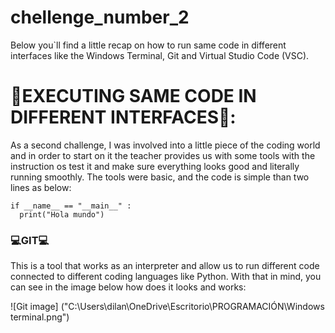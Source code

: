 # chellenge_number_2
Below you`ll find a little recap on how to run same code in different interfaces like the Windows Terminal, Git and Virtual Studio Code (VSC). 

# 🌠EXECUTING SAME CODE IN DIFFERENT INTERFACES🌠: 

As a second challenge, I was involved into a little piece of the coding world and in order to start on it the teacher provides us with some tools with the instruction os test it and make sure everything looks good and literally running smoothly. The tools were basic, and the code is simple than two lines as below:

```
if __name__ == "__main__" :
  print("Hola mundo")
``` 

### 💻GIT💻

This is a tool that works as an interpreter and allow us to run different code connected to different coding languages like Python. With that in mind, you can see in the image below how does it looks and works:

![Git image] ("C:\Users\dilan\OneDrive\Escritorio\PROGRAMACIÓN\Windows terminal.png")

